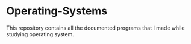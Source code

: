 # Operating-Systems
This repository contains all the documented programs that I made while studying operating system.
